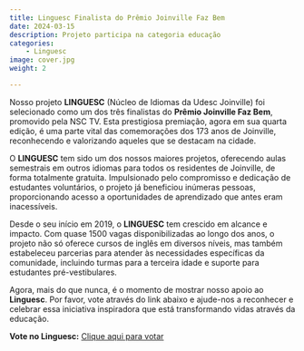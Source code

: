 ```yaml
---
title: Linguesc Finalista do Prêmio Joinville Faz Bem
date: 2024-03-15
description: Projeto participa na categoria educação
categories:
    - Linguesc
image: cover.jpg
weight: 2

---
```


Nosso projeto **LINGUESC** (Núcleo de Idiomas da Udesc Joinville) foi selecionado como um dos três finalistas do **Prêmio Joinville Faz Bem**, promovido pela NSC TV. Esta prestigiosa premiação, agora em sua quarta edição, é uma parte vital das comemorações dos 173 anos de Joinville, reconhecendo e valorizando aqueles que se destacam na cidade.

O **LINGUESC** tem sido um dos nossos maiores projetos, oferecendo aulas semestrais em outros idiomas para todos os residentes de Joinville, de forma totalmente gratuita. Impulsionado pelo compromisso e dedicação de estudantes voluntários, o projeto já beneficiou inúmeras pessoas, proporcionando acesso a oportunidades de aprendizado que antes eram inacessíveis.

Desde o seu início em 2019, o **LINGUESC** tem crescido em alcance e impacto. Com quase 1500 vagas disponibilizadas ao longo dos anos, o projeto não só oferece cursos de inglês em diversos níveis, mas também estabeleceu parcerias para atender às necessidades específicas da comunidade, incluindo turmas para a terceira idade e suporte para estudantes pré-vestibulares.

Agora, mais do que nunca, é o momento de mostrar nosso apoio ao **Linguesc**. Por favor, vote através do link abaixo e ajude-nos a reconhecer e celebrar essa iniciativa inspiradora que está transformando vidas através da educação.

**Vote no Linguesc:** [Clique aqui para votar](https://lnkd.in/dYXk4EUf)
